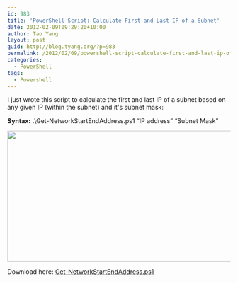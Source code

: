 ```yaml
---
id: 983
title: 'PowerShell Script: Calculate First and Last IP of a Subnet'
date: 2012-02-09T09:29:20+10:00
author: Tao Yang
layout: post
guid: http://blog.tyang.org/?p=983
permalink: /2012/02/09/powershell-script-calculate-first-and-last-ip-of-a-subnet/
categories:
  - PowerShell
tags:
  - Powershell
---
```

I just wrote this script to calculate the first and last IP of a subnet based on any given IP (within the subnet) and it's subnet mask:

<strong>Syntax:</strong> .\Get-NetworkStartEndAddress.ps1 “IP address” “Subnet Mask”

<a href="http://blog.tyang.org/wp-content/uploads/2012/02/Get-NetworkStartEndingAddress.png"><img class="alignnone size-full wp-image-984" title="Get-NetworkStartEndingAddress" src="http://blog.tyang.org/wp-content/uploads/2012/02/Get-NetworkStartEndingAddress.png" alt="" width="661" height="296" /></a>

Download here: <a href="http://blog.tyang.org/wp-content/uploads/2012/02/Get-NetworkStartEndAddress.ps1_.txt">Get-NetworkStartEndAddress.ps1</a>